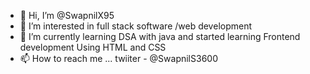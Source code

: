 - 👋 Hi, I’m @SwapnilX95
- 👀 I’m interested in full stack software /web development
- 🌱 I’m currently learning DSA with java and started learning Frontend development Using HTML and CSS
- 📫 How to reach me ... twiiter - @SwapnilS3600  

